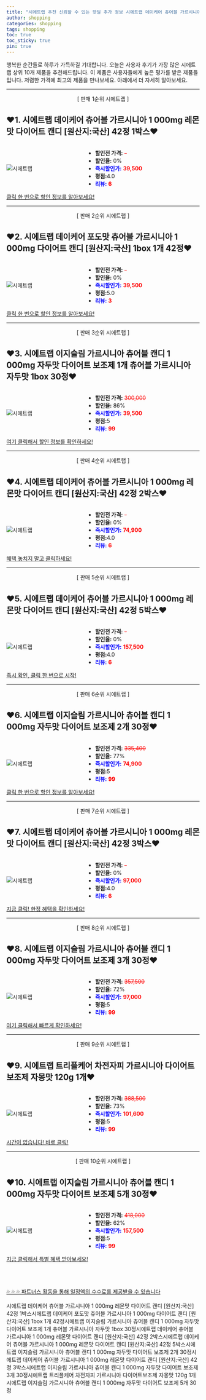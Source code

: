 ```yaml
---
title: "시에트랩 추천 신뢰할 수 있는 핫딜 추가 정보 시에트랩 데이케어 츄어블 가르시니아 1"
author: shopping
categories: shopping
tags: shopping
toc: true
toc_sticky: true
pin: true
---
```

행복한 순간들로 하루가 가득하길 기대합니다. 오늘은 사용자 후기가 가장 많은 시에트랩 상위 10개 제품을 추천해드립니다. 이 제품은 사용자들에게 높은 평가를 받은 제품들입니다. 저렴한 가격에 최고의 제품을 만나보세요. 아래에서 더 자세히 알아보세요.

---
<p class="toplist" style="margin: 0 auto; display: block; width: fit-content;">[ 판매 1순위 시에트랩 ]</p>

<h2><strong>❤️1. 시에트랩 데이케어 츄어블 가르시니아 1 000mg 레몬맛 다이어트 캔디 [원산지:국산] 42정 1박스❤️</strong></h2>

<div style="display: flex; align-items: center;">
    <div style="flex: 0.4;">
        <img src="https://thumbnail9.coupangcdn.com/thumbnails/remote/230x230ex/image/vendor_inventory/47ba/fa54c24b4f35099dffef94cbb45331e89a20b160ce9e96b506ee482c6e40.png" alt="시에트랩" style="max-width: 100%;">
    </div>
    <div style="flex: 0.6; margin-left: 10px;">
        <ul>
            <li><strong>할인전 가격:</strong> <del style="color: red;">-</del></li>
            <li><strong>할인율:</strong> 0%</li>
            <li><span style='color:blue'><strong>즉시할인가:</strong></span> <span style='color:red'><strong>39,500</strong></span></li>
            <li><strong>평점:</strong>4.0</li>
            <li><span style='color:blue'><strong>리뷰:</strong></span> <span style='color:red'><strong>6</strong></span></li>
        </ul>
    </div>
</div>
<div class="center">
    <a href="https://selin100587.github.io?lptag=AF9450613&subid=githubio&pageKey=7704246615&traceid=V0-153&itemId=20635146301&vendorItemId=87709055605" class="myButton">
        클릭 한 번으로 할인 정보를 알아보세요!
    </a>
</div>


---
<p class="toplist" style="margin: 0 auto; display: block; width: fit-content;">[ 판매 2순위 시에트랩 ]</p>

<h2><strong>❤️2. 시에트랩 데이케어 포도맛 츄어블 가르시니아 1 000mg 다이어트 캔디 [원산지:국산] 1box 1개 42정❤️</strong></h2>

<div style="display: flex; align-items: center;">
    <div style="flex: 0.4;">
        <img src="https://thumbnail6.coupangcdn.com/thumbnails/remote/230x230ex/image/vendor_inventory/d4a1/cb06a9533905742817b3ddc5c2b284b611a0338c3cefabec19d42c487073.jpg" alt="시에트랩" style="max-width: 100%;">
    </div>
    <div style="flex: 0.6; margin-left: 10px;">
        <ul>
            <li><strong>할인전 가격:</strong> <del style="color: red;">-</del></li>
            <li><strong>할인율:</strong> 0%</li>
            <li><span style='color:blue'><strong>즉시할인가:</strong></span> <span style='color:red'><strong>39,500</strong></span></li>
            <li><strong>평점:</strong>5.0</li>
            <li><span style='color:blue'><strong>리뷰:</strong></span> <span style='color:red'><strong>3</strong></span></li>
        </ul>
    </div>
</div>
<div class="center">
    <a href="https://selin100587.github.io?lptag=AF9450613&subid=githubio&pageKey=7939308679&traceid=V0-153&itemId=21862289336&vendorItemId=88910490032" class="myButton">
        클릭 한 번으로 할인 정보를 알아보세요!
    </a>
</div>


---
<p class="toplist" style="margin: 0 auto; display: block; width: fit-content;">[ 판매 3순위 시에트랩 ]</p>

<h2><strong>❤️3. 시에트랩 이지슬림 가르시니아 츄어블 캔디 1 000mg 자두맛 다이어트 보조제 1개 츄어블 가르시니아 자두맛 1box 30정❤️</strong></h2>

<div style="display: flex; align-items: center;">
    <div style="flex: 0.4;">
        <img src="https://thumbnail9.coupangcdn.com/thumbnails/remote/230x230ex/image/vendor_inventory/43dc/996602403952b3bd64253ebbe5d715f44c73d8f026f2902aae37e6df8b9e.jpg" alt="시에트랩" style="max-width: 100%;">
    </div>
    <div style="flex: 0.6; margin-left: 10px;">
        <ul>
            <li><strong>할인전 가격:</strong> <del style="color: red;">300,000</del></li>
            <li><strong>할인율:</strong> 86%</li>
            <li><span style='color:blue'><strong>즉시할인가:</strong></span> <span style='color:red'><strong>39,500</strong></span></li>
            <li><strong>평점:</strong>5</li>
            <li><span style='color:blue'><strong>리뷰:</strong></span> <span style='color:red'><strong>99</strong></span></li>
        </ul>
    </div>
</div>
<div class="center">
    <a href="https://selin100587.github.io?lptag=AF9450613&subid=githubio&pageKey=7707268324&traceid=V0-153&itemId=20650737709&vendorItemId=87723782682" class="myButton">
        여기 클릭해서 할인 정보를 확인하세요!
    </a>
</div>


---
<p class="toplist" style="margin: 0 auto; display: block; width: fit-content;">[ 판매 4순위 시에트랩 ]</p>

<h2><strong>❤️4. 시에트랩 데이케어 츄어블 가르시니아 1 000mg 레몬맛 다이어트 캔디 [원산지:국산] 42정 2박스❤️</strong></h2>

<div style="display: flex; align-items: center;">
    <div style="flex: 0.4;">
        <img src="https://thumbnail9.coupangcdn.com/thumbnails/remote/230x230ex/image/vendor_inventory/47ba/fa54c24b4f35099dffef94cbb45331e89a20b160ce9e96b506ee482c6e40.png" alt="시에트랩" style="max-width: 100%;">
    </div>
    <div style="flex: 0.6; margin-left: 10px;">
        <ul>
            <li><strong>할인전 가격:</strong> <del style="color: red;">-</del></li>
            <li><strong>할인율:</strong> 0%</li>
            <li><span style='color:blue'><strong>즉시할인가:</strong></span> <span style='color:red'><strong>74,900</strong></span></li>
            <li><strong>평점:</strong>4.0</li>
            <li><span style='color:blue'><strong>리뷰:</strong></span> <span style='color:red'><strong>6</strong></span></li>
        </ul>
    </div>
</div>
<div class="center">
    <a href="https://selin100587.github.io?lptag=AF9450613&subid=githubio&pageKey=7704246615&traceid=V0-153&itemId=20635146305&vendorItemId=87709055612" class="myButton">
        혜택 놓치지 말고 클릭하세요!
    </a>
</div>


---
<p class="toplist" style="margin: 0 auto; display: block; width: fit-content;">[ 판매 5순위 시에트랩 ]</p>

<h2><strong>❤️5. 시에트랩 데이케어 츄어블 가르시니아 1 000mg 레몬맛 다이어트 캔디 [원산지:국산] 42정 5박스❤️</strong></h2>

<div style="display: flex; align-items: center;">
    <div style="flex: 0.4;">
        <img src="https://thumbnail9.coupangcdn.com/thumbnails/remote/230x230ex/image/vendor_inventory/47ba/fa54c24b4f35099dffef94cbb45331e89a20b160ce9e96b506ee482c6e40.png" alt="시에트랩" style="max-width: 100%;">
    </div>
    <div style="flex: 0.6; margin-left: 10px;">
        <ul>
            <li><strong>할인전 가격:</strong> <del style="color: red;">-</del></li>
            <li><strong>할인율:</strong> 0%</li>
            <li><span style='color:blue'><strong>즉시할인가:</strong></span> <span style='color:red'><strong>157,500</strong></span></li>
            <li><strong>평점:</strong>4.0</li>
            <li><span style='color:blue'><strong>리뷰:</strong></span> <span style='color:red'><strong>6</strong></span></li>
        </ul>
    </div>
</div>
<div class="center">
    <a href="https://selin100587.github.io?lptag=AF9450613&subid=githubio&pageKey=7704246615&traceid=V0-153&itemId=20635146313&vendorItemId=87709055645" class="myButton">
        즉시 확인, 클릭 한 번으로 시작!
    </a>
</div>


---
<p class="toplist" style="margin: 0 auto; display: block; width: fit-content;">[ 판매 6순위 시에트랩 ]</p>

<h2><strong>❤️6. 시에트랩 이지슬림 가르시니아 츄어블 캔디 1 000mg 자두맛 다이어트 보조제 2개 30정❤️</strong></h2>

<div style="display: flex; align-items: center;">
    <div style="flex: 0.4;">
        <img src="https://thumbnail9.coupangcdn.com/thumbnails/remote/230x230ex/image/vendor_inventory/43dc/996602403952b3bd64253ebbe5d715f44c73d8f026f2902aae37e6df8b9e.jpg" alt="시에트랩" style="max-width: 100%;">
    </div>
    <div style="flex: 0.6; margin-left: 10px;">
        <ul>
            <li><strong>할인전 가격:</strong> <del style="color: red;">335,400</del></li>
            <li><strong>할인율:</strong> 77%</li>
            <li><span style='color:blue'><strong>즉시할인가:</strong></span> <span style='color:red'><strong>74,900</strong></span></li>
            <li><strong>평점:</strong>5</li>
            <li><span style='color:blue'><strong>리뷰:</strong></span> <span style='color:red'><strong>99</strong></span></li>
        </ul>
    </div>
</div>
<div class="center">
    <a href="https://selin100587.github.io?lptag=AF9450613&subid=githubio&pageKey=7707268324&traceid=V0-153&itemId=20650737711&vendorItemId=87723782698" class="myButton">
        클릭 한 번으로 할인 정보를 알아보세요!
    </a>
</div>


---
<p class="toplist" style="margin: 0 auto; display: block; width: fit-content;">[ 판매 7순위 시에트랩 ]</p>

<h2><strong>❤️7. 시에트랩 데이케어 츄어블 가르시니아 1 000mg 레몬맛 다이어트 캔디 [원산지:국산] 42정 3박스❤️</strong></h2>

<div style="display: flex; align-items: center;">
    <div style="flex: 0.4;">
        <img src="https://thumbnail9.coupangcdn.com/thumbnails/remote/230x230ex/image/vendor_inventory/47ba/fa54c24b4f35099dffef94cbb45331e89a20b160ce9e96b506ee482c6e40.png" alt="시에트랩" style="max-width: 100%;">
    </div>
    <div style="flex: 0.6; margin-left: 10px;">
        <ul>
            <li><strong>할인전 가격:</strong> <del style="color: red;">-</del></li>
            <li><strong>할인율:</strong> 0%</li>
            <li><span style='color:blue'><strong>즉시할인가:</strong></span> <span style='color:red'><strong>97,000</strong></span></li>
            <li><strong>평점:</strong>4.0</li>
            <li><span style='color:blue'><strong>리뷰:</strong></span> <span style='color:red'><strong>6</strong></span></li>
        </ul>
    </div>
</div>
<div class="center">
    <a href="https://selin100587.github.io?lptag=AF9450613&subid=githubio&pageKey=7704246615&traceid=V0-153&itemId=20635146309&vendorItemId=87709055621" class="myButton">
        지금 클릭! 한정 혜택을 확인하세요!
    </a>
</div>


---
<p class="toplist" style="margin: 0 auto; display: block; width: fit-content;">[ 판매 8순위 시에트랩 ]</p>

<h2><strong>❤️8. 시에트랩 이지슬림 가르시니아 츄어블 캔디 1 000mg 자두맛 다이어트 보조제 3개 30정❤️</strong></h2>

<div style="display: flex; align-items: center;">
    <div style="flex: 0.4;">
        <img src="https://thumbnail9.coupangcdn.com/thumbnails/remote/230x230ex/image/vendor_inventory/43dc/996602403952b3bd64253ebbe5d715f44c73d8f026f2902aae37e6df8b9e.jpg" alt="시에트랩" style="max-width: 100%;">
    </div>
    <div style="flex: 0.6; margin-left: 10px;">
        <ul>
            <li><strong>할인전 가격:</strong> <del style="color: red;">357,500</del></li>
            <li><strong>할인율:</strong> 72%</li>
            <li><span style='color:blue'><strong>즉시할인가:</strong></span> <span style='color:red'><strong>97,000</strong></span></li>
            <li><strong>평점:</strong>5</li>
            <li><span style='color:blue'><strong>리뷰:</strong></span> <span style='color:red'><strong>99</strong></span></li>
        </ul>
    </div>
</div>
<div class="center">
    <a href="https://selin100587.github.io?lptag=AF9450613&subid=githubio&pageKey=7707268324&traceid=V0-153&itemId=20650737713&vendorItemId=87723782711" class="myButton">
        여기 클릭해서 빠르게 확인하세요!
    </a>
</div>


---
<p class="toplist" style="margin: 0 auto; display: block; width: fit-content;">[ 판매 9순위 시에트랩 ]</p>

<h2><strong>❤️9. 시에트랩 트리플케어 차전자피 가르시니아 다이어트보조제 자몽맛 120g 1개❤️</strong></h2>

<div style="display: flex; align-items: center;">
    <div style="flex: 0.4;">
        <img src="https://thumbnail9.coupangcdn.com/thumbnails/remote/230x230ex/image/vendor_inventory/2c68/ef36c68b1d85b5d1e72e8311c850d1311c17c6e8f96ae79a3fa4dacf74e3.jpg" alt="시에트랩" style="max-width: 100%;">
    </div>
    <div style="flex: 0.6; margin-left: 10px;">
        <ul>
            <li><strong>할인전 가격:</strong> <del style="color: red;">388,500</del></li>
            <li><strong>할인율:</strong> 73%</li>
            <li><span style='color:blue'><strong>즉시할인가:</strong></span> <span style='color:red'><strong>101,600</strong></span></li>
            <li><strong>평점:</strong>5</li>
            <li><span style='color:blue'><strong>리뷰:</strong></span> <span style='color:red'><strong>99</strong></span></li>
        </ul>
    </div>
</div>
<div class="center">
    <a href="https://selin100587.github.io?lptag=AF9450613&subid=githubio&pageKey=7714962694&traceid=V0-153&itemId=20690359671&vendorItemId=87723782838" class="myButton">
        시간이 없습니다! 바로 클릭!
    </a>
</div>


---
<p class="toplist" style="margin: 0 auto; display: block; width: fit-content;">[ 판매 10순위 시에트랩 ]</p>

<h2><strong>❤️10. 시에트랩 이지슬림 가르시니아 츄어블 캔디 1 000mg 자두맛 다이어트 보조제 5개 30정❤️</strong></h2>

<div style="display: flex; align-items: center;">
    <div style="flex: 0.4;">
        <img src="https://thumbnail9.coupangcdn.com/thumbnails/remote/230x230ex/image/vendor_inventory/43dc/996602403952b3bd64253ebbe5d715f44c73d8f026f2902aae37e6df8b9e.jpg" alt="시에트랩" style="max-width: 100%;">
    </div>
    <div style="flex: 0.6; margin-left: 10px;">
        <ul>
            <li><strong>할인전 가격:</strong> <del style="color: red;">418,000</del></li>
            <li><strong>할인율:</strong> 62%</li>
            <li><span style='color:blue'><strong>즉시할인가:</strong></span> <span style='color:red'><strong>157,500</strong></span></li>
            <li><strong>평점:</strong>5</li>
            <li><span style='color:blue'><strong>리뷰:</strong></span> <span style='color:red'><strong>99</strong></span></li>
        </ul>
    </div>
</div>
<div class="center">
    <a href="https://selin100587.github.io?lptag=AF9450613&subid=githubio&pageKey=7707268324&traceid=V0-153&itemId=20650737718&vendorItemId=87723782752" class="myButton">
        지금 클릭해서 특별 혜택 받아보세요!
    </a>
</div>

<br><br><br>[💦 💦 💦 파트너스 활동을 통해 일정액의 수수료를 제공받을 수 있습니다](https://link.coupang.com/a/bcpT2c)<br><br>시에트랩 데이케어 츄어블 가르시니아 1 000mg 레몬맛 다이어트 캔디 [원산지:국산] 42정 1박스시에트랩 데이케어 포도맛 츄어블 가르시니아 1 000mg 다이어트 캔디 [원산지:국산] 1box 1개 42정시에트랩 이지슬림 가르시니아 츄어블 캔디 1 000mg 자두맛 다이어트 보조제 1개 츄어블 가르시니아 자두맛 1box 30정시에트랩 데이케어 츄어블 가르시니아 1 000mg 레몬맛 다이어트 캔디 [원산지:국산] 42정 2박스시에트랩 데이케어 츄어블 가르시니아 1 000mg 레몬맛 다이어트 캔디 [원산지:국산] 42정 5박스시에트랩 이지슬림 가르시니아 츄어블 캔디 1 000mg 자두맛 다이어트 보조제 2개 30정시에트랩 데이케어 츄어블 가르시니아 1 000mg 레몬맛 다이어트 캔디 [원산지:국산] 42정 3박스시에트랩 이지슬림 가르시니아 츄어블 캔디 1 000mg 자두맛 다이어트 보조제 3개 30정시에트랩 트리플케어 차전자피 가르시니아 다이어트보조제 자몽맛 120g 1개시에트랩 이지슬림 가르시니아 츄어블 캔디 1 000mg 자두맛 다이어트 보조제 5개 30정